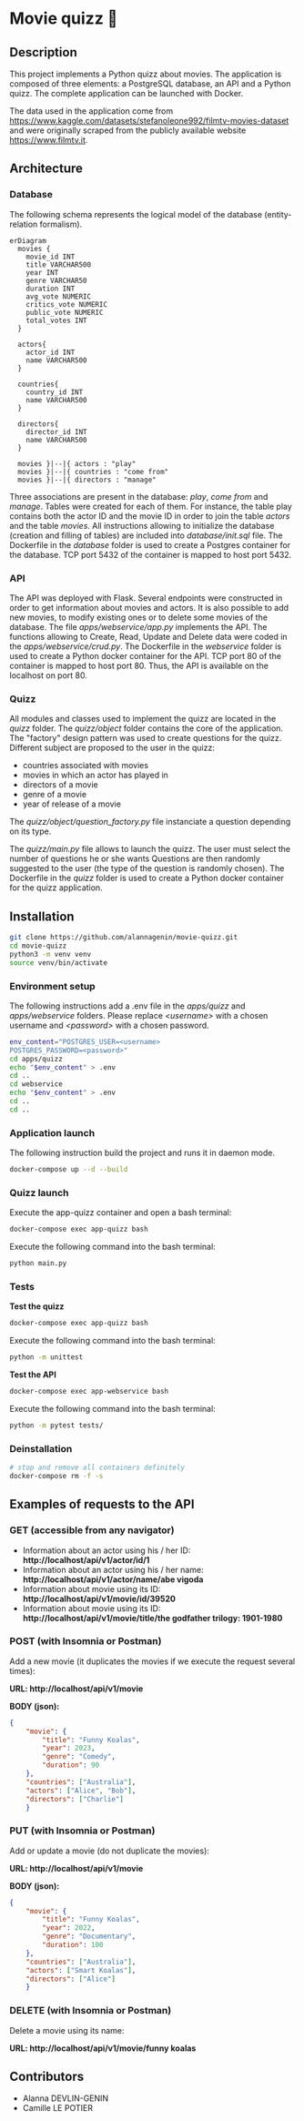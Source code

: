 # Movie quizz :movie_camera:

## Description

This project implements a Python quizz about movies. The application is composed of three elements: a PostgreSQL database, an API and a Python quizz. The complete application can be launched with Docker.

The data used in the application come from https://www.kaggle.com/datasets/stefanoleone992/filmtv-movies-dataset and were originally scraped from the publicly available website https://www.filmtv.it.

## Architecture

### Database

The following schema represents the logical model of the database (entity-relation formalism).
```mermaid
erDiagram
  movies {
    movie_id INT 
    title VARCHAR500
    year INT
    genre VARCHAR50
    duration INT
    avg_vote NUMERIC
    critics_vote NUMERIC
    public_vote NUMERIC
    total_votes INT
  }

  actors{
    actor_id INT
    name VARCHAR500
  }
  
  countries{
    country_id INT
    name VARCHAR500
  }

  directors{
    director_id INT
    name VARCHAR500
  }

  movies }|--|{ actors : "play"
  movies }|--|{ countries : "come from"
  movies }|--|{ directors : "manage"
```
Three associations are present in the database: *play*, *come from* and *manage*. Tables were created for each of them. For instance, the table play contains both the actor ID and the movie ID in order to join the table *actors* and the table *movies*. All instructions allowing to initialize the database (creation and filling of tables) are included into *database/init.sql* file. The Dockerfile in the *database* folder is used to create a Postgres container for the database. TCP port 5432 of the container is mapped to host port 5432.

### API
The API was deployed with Flask. Several endpoints were constructed in order to get information about movies and actors. It is also possible to add new movies, to modify existing ones or to delete some movies of the database. The file *apps/webservice/app.py* implements the API. The functions allowing to Create, Read, Update and Delete data were coded in the *apps/webservice/crud.py*. The Dockerfile in the *webservice* folder is used to create a Python docker container for the API. TCP port 80 of the container is mapped to host port 80. Thus, the API is available on the localhost on port 80.

### Quizz
All modules and classes used to implement the quizz are located in the *quizz* folder. The *quizz/object* folder contains the core of the application. The "factory" design pattern was used to create questions for the quizz. Different subject are proposed to the user in the quizz:
- countries associated with movies
- movies in which an actor has played in
- directors of a movie
- genre of a movie
- year of release of a movie

The *quizz/object/question_factory.py* file instanciate a question depending on its type.

The *quizz/main.py* file allows to launch the quizz. The user must select the number of questions he or she wants Questions are then randomly suggested to the user (the type of the question is randomly chosen).
The Dockerfile in the *quizz* folder is used to create a Python docker container for the quizz application.

## Installation

```bash
git clone https://github.com/alannagenin/movie-quizz.git
cd movie-quizz
python3 -m venv venv
source venv/bin/activate
```
### Environment setup
The following instructions add a .env file in the *apps/quizz* and *apps/webservice* folders. Please replace *\<username\>* with a chosen username and *\<password\>* with a chosen password.

```bash
env_content="POSTGRES_USER=<username>
POSTGRES_PASSWORD=<password>"
cd apps/quizz
echo "$env_content" > .env
cd ..
cd webservice
echo "$env_content" > .env
cd ..
cd ..
```

### Application launch

The following instruction build the project and runs it in daemon mode.

```bash
docker-compose up --d --build
```

### Quizz launch

Execute the app-quizz container and open a bash terminal:

```bash
docker-compose exec app-quizz bash
```

Execute the following command into the bash terminal:

```bash
python main.py
```

### Tests

**Test the quizz**

```bash
docker-compose exec app-quizz bash
```

Execute the following command into the bash terminal:

```bash
python -m unittest
```

**Test the API**

```bash
docker-compose exec app-webservice bash
```

Execute the following command into the bash terminal:

```bash
python -m pytest tests/
```

### Deinstallation

```bash
# stop and remove all containers definitely
docker-compose rm -f -s
```

## Examples of requests to the API

###  GET (accessible from any navigator)

- Information about an actor using his / her ID: **http://localhost/api/v1/actor/id/1**
- Information about an actor using his / her name: **http://localhost/api/v1/actor/name/abe vigoda**
- Information about movie using its ID: **http://localhost/api/v1/movie/id/39520**
- Information about movie using its ID: **http://localhost/api/v1/movie/title/the godfather trilogy: 1901-1980**

### POST (with Insomnia or Postman)

Add a new movie (it duplicates the movies if we execute the request several times):

**URL: http://localhost/api/v1/movie**

**BODY (json):**
```json
{
	"movie": {
		"title": "Funny Koalas",
		"year": 2023,
		"genre": "Comedy",
		"duration": 90
	},
	"countries": ["Australia"],
	"actors": ["Alice", "Bob"],
	"directors": ["Charlie"]
    }
```

### PUT (with Insomnia or Postman)

Add or update a movie (do not duplicate the movies):

**URL: http://localhost/api/v1/movie**

**BODY (json):**
```json
{
	"movie": {
		"title": "Funny Koalas",
		"year": 2022,
		"genre": "Documentary",
		"duration": 100
	},
	"countries": ["Australia"],
	"actors": ["Smart Koalas"],
	"directors": ["Alice"]
    }
```

### DELETE (with Insomnia or Postman)

Delete a movie using its name:

**URL: http://localhost/api/v1/movie/funny koalas**

## Contributors

* Alanna DEVLIN-GENIN
* Camille LE POTIER